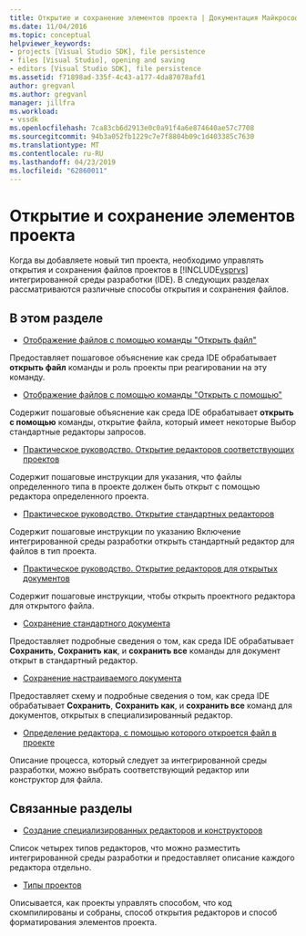 ```yaml
---
title: Открытие и сохранение элементов проекта | Документация Майкрософт
ms.date: 11/04/2016
ms.topic: conceptual
helpviewer_keywords:
- projects [Visual Studio SDK], file persistence
- files [Visual Studio], opening and saving
- editors [Visual Studio SDK], file persistence
ms.assetid: f71898ad-335f-4c43-a177-4da87078afd1
author: gregvanl
ms.author: gregvanl
manager: jillfra
ms.workload:
- vssdk
ms.openlocfilehash: 7ca83cb6d2913e0c0a91f4a6e874640ae57c7708
ms.sourcegitcommit: 94b3a052fb1229c7e7f8804b09c1d403385c7630
ms.translationtype: MT
ms.contentlocale: ru-RU
ms.lasthandoff: 04/23/2019
ms.locfileid: "62860011"
---
```

# <a name="opening-and-saving-project-items"></a>Открытие и сохранение элементов проекта
Когда вы добавляете новый тип проекта, необходимо управлять открытия и сохранения файлов проектов в [!INCLUDE[vsprvs](../../code-quality/includes/vsprvs_md.md)] интегрированной среды разработки (IDE). В следующих разделах рассматриваются различные способы открытия и сохранения файлов.

## <a name="in-this-section"></a>В этом разделе
- [Отображение файлов с помощью команды "Открыть файл"](../../extensibility/internals/displaying-files-by-using-the-open-file-command.md)

 Предоставляет пошаговое объяснение как среда IDE обрабатывает **открыть файл** команды и роль проекты при реагировании на эту команду.

- [Отображение файлов с помощью команды "Открыть с помощью"](../../extensibility/internals/displaying-files-by-using-the-open-with-command.md)

 Содержит пошаговые объяснение как среда IDE обрабатывает **открыть с помощью** команды, открытие файла, который имеет некоторые Выбор стандартные редакторы запросов.

- [Практическое руководство. Открытие редакторов соответствующих проектов](../../extensibility/how-to-open-project-specific-editors.md)

 Содержит пошаговые инструкции для указания, что файлы определенного типа в проекте должен быть открыт с помощью редактора определенного проекта.

- [Практическое руководство. Открытие стандартных редакторов](../../extensibility/how-to-open-standard-editors.md)

 Содержит пошаговые инструкции по указанию Включение интегрированной среды разработки открыть стандартный редактор для файлов в тип проекта.

- [Практическое руководство. Открытие редакторов для открытых документов](../../extensibility/how-to-open-editors-for-open-documents.md)

 Содержит пошаговые инструкции, чтобы открыть проектного редактора для открытого файла.

- [Сохранение стандартного документа](../../extensibility/internals/saving-a-standard-document.md)

 Предоставляет подробные сведения о том, как среда IDE обрабатывает **Сохранить**, **Сохранить как**, и **сохранить все** команды для документ открыт в стандартный редактор.

- [Сохранение настраиваемого документа](../../extensibility/internals/saving-a-custom-document.md)

 Предоставляет схему и подробные сведения о том, как среда IDE обрабатывает **Сохранить**, **Сохранить как**, и **сохранить все** команд для документов, открытых в специализированный редактор.

- [Определение редактора, с помощью которого откроется файл в проекте](../../extensibility/internals/determining-which-editor-opens-a-file-in-a-project.md)

 Описание процесса, который следует за интегрированной среды разработки, можно выбрать соответствующий редактор или конструктор для файла.

## <a name="related-sections"></a>Связанные разделы
- [Создание специализированных редакторов и конструкторов](../../extensibility/creating-custom-editors-and-designers.md)

 Список четырех типов редакторов, что можно разместить интегрированной среды разработки и предоставляет описание каждого редактора отдельно.

- [Типы проектов](../../extensibility/internals/project-types.md)

 Описывается, как проекты управлять способом, что код скомпилированы и собраны, способ открытия редакторов и способ форматирования элементов проекта.
